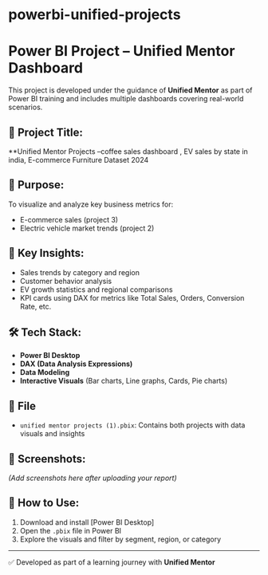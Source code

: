 # powerbi-unified-projects
# Power BI Project – Unified Mentor Dashboard

This project is developed under the guidance of **Unified Mentor** as part of Power BI training and includes multiple dashboards covering real-world scenarios.

## 📁 Project Title:
**Unified Mentor Projects –coffee sales dashboard , EV sales by state in india, E-commerce Furniture Dataset 2024

## 🎯 Purpose:
To visualize and analyze key business metrics for:
- E-commerce sales (project 3)
- Electric vehicle market trends (project 2)

## 🧠 Key Insights:
- Sales trends by category and region
- Customer behavior analysis
- EV growth statistics and regional comparisons
- KPI cards using DAX for metrics like Total Sales, Orders, Conversion Rate, etc.

## 🛠️ Tech Stack:
- **Power BI Desktop**
- **DAX (Data Analysis Expressions)**
- **Data Modeling**
- **Interactive Visuals** (Bar charts, Line graphs, Cards, Pie charts)

## 📂 File
- `unified mentor projects (1).pbix`: Contains both projects with data visuals and insights

## 📸 Screenshots:
_(Add screenshots here after uploading your report)_

## 🚀 How to Use:
1. Download and install [Power BI Desktop]
2. Open the `.pbix` file in Power BI
3. Explore the visuals and filter by segment, region, or category

---

✅ Developed as part of a learning journey with **Unified Mentor**
